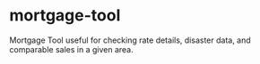 # mortgage-tool
Mortgage Tool useful for checking rate details, disaster data, and comparable sales in a given area.
